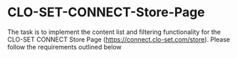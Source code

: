 # CLO-SET-CONNECT-Store-Page
The task is to implement the content list and filtering functionality for the CLO-SET CONNECT Store Page (https://connect.clo-set.com/store). Please follow the requirements outlined below
